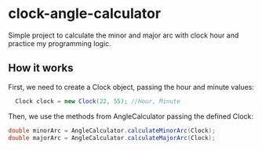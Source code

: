 # clock-angle-calculator

Simple project to calculate the minor and major arc with clock hour and practice my programming logic. 


## How it works

First, we need to create a Clock object, passing the hour and minute values:

```java
  Clock clock = new Clock(22, 55); //Hour, Minute
```

Then, we use the methods from AngleCalculator passing the defined Clock:

```java
double minorArc = AngleCalculator.calculateMinorArc(Clock);
double majorArc = AngleCalculator.calculateMajorArc(Clock);
``` 

